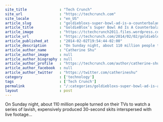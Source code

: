 ```yaml
---
site_title               : "Tech Crunch"
site_url                 : "https://techcrunch.com"
site_locale              : "en_US"
article_slug             : "goldiebloxs-super-bowl-ad-is-a-counterbalance-to-rampant-sexism"
article_title            : "GoldieBlox’s Super Bowl Ad Is A Counterbalance To Rampant Sexism"
article_image            : "https://tctechcrunch2011.files.wordpress.com/2014/02/screen-shot-2014-02-03-at-11-50-31-am.png?w=448&h=400&crop=1"
article_url              : "https://techcrunch.com/2014/02/02/goldieblox-superbowl/"
article_published_at     : "2014-02-02T19:54:44-02:00"
article_description      : "On Sunday night, about 110 million people turned on their TVs to watch a series of lavish, expensively produced 30-second skits interspersed with live footage..."
article_author_name      : "Catherine Shu"
article_author_image     : null
article_author_biography : null
article_author_profile   : "https://techcrunch.com/author/catherine-shu/"
article_author_facebook  : null
article_author_twitter   : "https://twitter.com/catherineshu"
category                 : ['technology']
tags                     : ['Tech Crunch']
permalink                : "/:categories/goldiebloxs-super-bowl-ad-is-a-counterbalance-to-rampant-sexism/"
layout                   : post
---
```


On Sunday night, about 110 million people turned on their TVs to watch a series of lavish, expensively produced 30-second skits interspersed with live footage...
